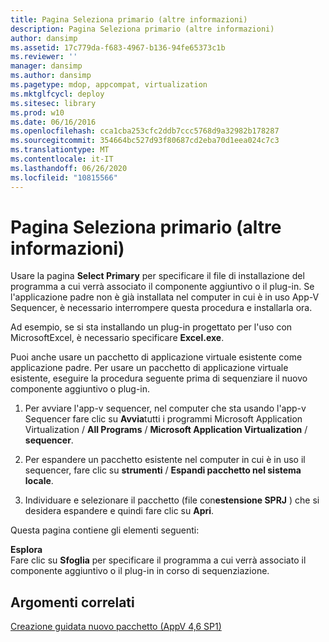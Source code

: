 ```yaml
---
title: Pagina Seleziona primario (altre informazioni)
description: Pagina Seleziona primario (altre informazioni)
author: dansimp
ms.assetid: 17c779da-f683-4967-b136-94fe65373c1b
ms.reviewer: ''
manager: dansimp
ms.author: dansimp
ms.pagetype: mdop, appcompat, virtualization
ms.mktglfcycl: deploy
ms.sitesec: library
ms.prod: w10
ms.date: 06/16/2016
ms.openlocfilehash: cca1cba253cfc2ddb7ccc5768d9a32982b178287
ms.sourcegitcommit: 354664bc527d93f80687cd2eba70d1eea024c7c3
ms.translationtype: MT
ms.contentlocale: it-IT
ms.lasthandoff: 06/26/2020
ms.locfileid: "10815566"
---
```

# Pagina Seleziona primario (altre informazioni)


Usare la pagina **Select Primary** per specificare il file di installazione del programma a cui verrà associato il componente aggiuntivo o il plug-in. Se l'applicazione padre non è già installata nel computer in cui è in uso App-V Sequencer, è necessario interrompere questa procedura e installarla ora.

Ad esempio, se si sta installando un plug-in progettato per l'uso con MicrosoftExcel, è necessario specificare **Excel.exe**.

Puoi anche usare un pacchetto di applicazione virtuale esistente come applicazione padre. Per usare un pacchetto di applicazione virtuale esistente, eseguire la procedura seguente prima di sequenziare il nuovo componente aggiuntivo o plug-in.

1.  Per avviare l'app-v sequencer, nel computer che sta usando l'app-v Sequencer fare clic su **Avvia**tutti i programmi Microsoft Application Virtualization  /  **All Programs**  /  **Microsoft Application Virtualization**  /  **sequencer**.

2.  Per espandere un pacchetto esistente nel computer in cui è in uso il sequencer, fare clic su **strumenti**  /  **Espandi pacchetto nel sistema locale**.

3.  Individuare e selezionare il pacchetto (file con**estensione SPRJ** ) che si desidera espandere e quindi fare clic su **Apri**.

Questa pagina contiene gli elementi seguenti:

<a href="" id="browse"></a>**Esplora**  
Fare clic su **Sfoglia** per specificare il programma a cui verrà associato il componente aggiuntivo o il plug-in in corso di sequenziazione.

## Argomenti correlati


[Creazione guidata nuovo pacchetto (AppV 4,6 SP1)](create-new-package-wizard---appv-46-sp1-.md)

 

 





